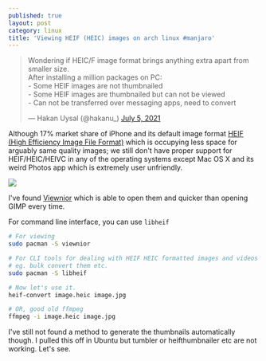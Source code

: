 ```yaml
---
published: true
layout: post
category: linux
title: 'Viewing HEIF (HEIC) images on arch linux #manjaro'
---
```

<blockquote class="twitter-tweet"><p lang="en" dir="ltr">Wondering if HEIC/F image format brings anything extra apart from smaller size.<br>After installing a million packages on PC:<br>- Some HEIF images are not thumbnailed<br>- Some HEIF images are thumbnailed but can not be viewed<br>- Can not be transferred over messaging apps, need to convert</p>&mdash; Hakan Uysal (@hakanu_) <a href="https://twitter.com/hakanu_/status/1411960253000962052?ref_src=twsrc%5Etfw">July 5, 2021</a></blockquote> <script async src="https://platform.twitter.com/widgets.js" charset="utf-8"></script>

Although 17% market share of iPhone and its default image format [HEIF (High Efficiency Image File Format)](https://en.wikipedia.org/wiki/High_Efficiency_Image_File_Format) which is occupying less space for arguably same quality images; we still don't have proper support for HEIF/HEIC/HEIVC in any of the operating systems except Mac OS X and its weird Photos app which is extremely user unfriendly.

![](https://www.counterpointresearch.com/wp-content/uploads/2021/02/Counterpoint-Research-Global-Smartphone-Shipments-Market-Share-2018-Q1-2021-Q1.png)

I've found [Viewnior](https://github.com/hellosiyan/Viewnior) which is able to open them and quicker than opening GIMP every time.

For command line interface, you can use `libheif`

```bash
# For viewing
sudo pacman -S viewnior

# For CLI tools for dealing with HEIF HEIC formatted images and videos through terminal.
# eg. bulk convert them etc.
sudo pacman -S libheif

# Now let's use it.
heif-convert image.heic image.jpg

# OR, good old ffmpeg
ffmpeg -i image.heic image.jpg
```

I've still not found a method to generate the thumbnails automatically though. I pulled this off in Ubuntu but tumbler or heifthumbnailer etc are not working. Let's see.

